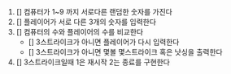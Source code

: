 1. [] 컴퓨터가 1~9 까지 서로다른 랜덤한 숫자를 가진다
2. [] 플레이어가 서로 다른 3개의 숫자를 입력한다
3. [] 컴퓨터의 수와 플레이어의 수를 비교한다
   - [] 3스트라이크가 아니면 플레이어가 다시 입력한다
   - [] 3스트라이크가 아니면 몇볼 몇스트라이크 혹은 낫싱을 출력한다
4. [] 3스트라이크일때 1은 재시작 2는 종료를 구현한다
